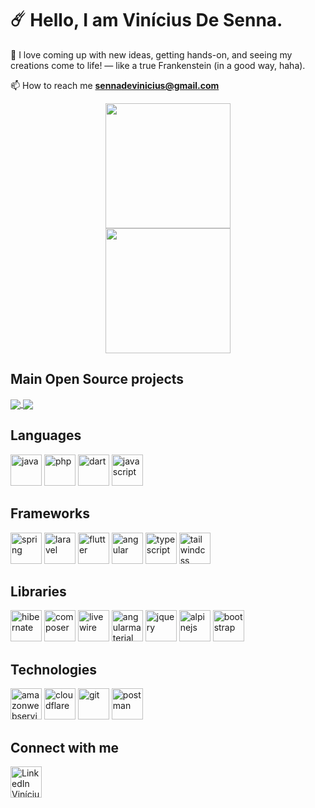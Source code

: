 # ☄️ Hello, I am Vinícius De Senna.

💙 I love coming up with new ideas, getting hands-on, and seeing my creations come to life! — like a true Frankenstein (in a good way, haha).

📫 How to reach me **sennadevinicius@gmail.com**

<div align="center">
  <a href="https://github.com/ViniciusDeSenna">
    <img height="200" src="https://github-readme-stats.vercel.app/api?username=ViniciusDeSenna&theme=tokyonight&show_icons=true&hide_border=true&count_private=true" />
  </a>
  <br />
  <a href="https://github.com/ViniciusDeSenna">
    <img height="200" src="https://github-readme-streak-stats.herokuapp.com/?user=ViniciusDeSenna&theme=tokyonight&hide_border=true" />
  </a>
</div>

## Main Open Source projects
<a href="https://github.com/ViniciusDeSenna/asaas-sdk-java">
  <img align="center" src="https://github-readme-stats.vercel.app/api/pin/?username=ViniciusDeSenna&repo=asaas-sdk-java&theme=tokyonight&hide_border=true" />
</a>
<a href="https://github.com/ViniciusDeSenna/ailos-sdk-php">
  <img align="center" src="https://github-readme-stats.vercel.app/api/pin/?username=ViniciusDeSenna&repo=ailos-sdk-php&theme=tokyonight&hide_border=true" />
</a>

## Languages
<div>
  <img height="50" alt="java" src="https://cdn.jsdelivr.net/gh/devicons/devicon@latest/icons/java/java-original.svg" />
  <img height="50" alt="php" src="https://cdn.jsdelivr.net/gh/devicons/devicon@latest/icons/php/php-original.svg" />
  <img height="50" alt="dart" src="https://cdn.jsdelivr.net/gh/devicons/devicon@latest/icons/dart/dart-original.svg" />
  <img height="50" alt="javascript" src="https://cdn.jsdelivr.net/gh/devicons/devicon@latest/icons/javascript/javascript-original.svg" />
</div>

## Frameworks
<div>
  <img height="50" alt="spring" src="https://cdn.jsdelivr.net/gh/devicons/devicon@latest/icons/spring/spring-original.svg" />
  <img height="50" alt="laravel" src="https://cdn.jsdelivr.net/gh/devicons/devicon@latest/icons/laravel/laravel-original.svg" />
  <img height="50" alt="flutter" src="https://cdn.jsdelivr.net/gh/devicons/devicon@latest/icons/flutter/flutter-original.svg" />
  <img height="50" alt="angular" src="https://cdn.jsdelivr.net/gh/devicons/devicon@latest/icons/angular/angular-original.svg" />
  <img height="50" alt="typescript" src="https://cdn.jsdelivr.net/gh/devicons/devicon@latest/icons/typescript/typescript-original.svg" />
  <img height="50" alt="tailwindcss" src="https://cdn.jsdelivr.net/gh/devicons/devicon@latest/icons/tailwindcss/tailwindcss-original.svg" />
</div>

## Libraries
<div>
  <img height="50" alt="hibernate" src="https://cdn.jsdelivr.net/gh/devicons/devicon@latest/icons/hibernate/hibernate-original.svg" />
  <img height="50" alt="composer" src="https://cdn.jsdelivr.net/gh/devicons/devicon@latest/icons/composer/composer-original.svg" />
  <img height="50" alt="livewire" src="https://cdn.jsdelivr.net/gh/devicons/devicon@latest/icons/livewire/livewire-original.svg" />
  <img height="50" alt="angularmaterial" src="https://cdn.jsdelivr.net/gh/devicons/devicon@latest/icons/angularmaterial/angularmaterial-original.svg" />
  <img height="50" alt="jquery" src="https://cdn.jsdelivr.net/gh/devicons/devicon@latest/icons/jquery/jquery-original.svg" />
  <img height="50" alt="alpinejs" src="https://cdn.jsdelivr.net/gh/devicons/devicon@latest/icons/alpinejs/alpinejs-original.svg" />
  <img height="50" alt="bootstrap" src="https://cdn.jsdelivr.net/gh/devicons/devicon@latest/icons/bootstrap/bootstrap-original.svg" />
</div>


## Technologies
<div>
  <img height="50" alt="amazonwebservices" src="https://cdn.jsdelivr.net/gh/devicons/devicon@latest/icons/amazonwebservices/amazonwebservices-original-wordmark.svg" />
  <img height="50" alt="cloudflare" src="https://cdn.jsdelivr.net/gh/devicons/devicon@latest/icons/cloudflare/cloudflare-original.svg" />
  <img height="50" alt="git" src="https://cdn.jsdelivr.net/gh/devicons/devicon@latest/icons/git/git-original.svg" />
  <img height="50" alt="postman" src="https://cdn.jsdelivr.net/gh/devicons/devicon@latest/icons/postman/postman-original.svg" />
</div>


## Connect with me
<a href="https://linkedin.com/in/vinicius-de-senna" target="blank">
   <img height="50" alt="LinkedIn Vinícius de Senna" src="https://cdn.jsdelivr.net/gh/devicons/devicon@latest/icons/linkedin/linkedin-original.svg"/>
</a>
